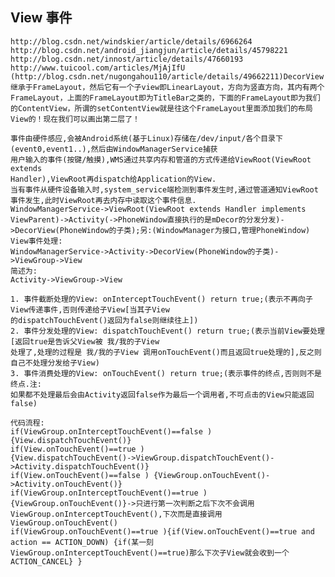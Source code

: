 ## View 事件
    http://blog.csdn.net/windskier/article/details/6966264
    http://blog.csdn.net/android_jiangjun/article/details/45798221
    http://blog.csdn.net/innost/article/details/47660193
    http://www.tuicool.com/articles/MjAjIfU
    (http://blog.csdn.net/nugongahou110/article/details/49662211)DecorView继承于FrameLayout，然后它有一个子view即LinearLayout，方向为竖直方向，其内有两个FrameLayout，上面的FrameLayout即为TitleBar之类的，下面的FrameLayout即为我们的ContentView，所谓的setContentView就是往这个FrameLayout里面添加我们的布局View的！现在我们可以画出第二层了！

    事件由硬件感应,会被Android系统(基于Linux)存储在/dev/input/各个目录下(event0,event1..),然后由WindowManagerService捕获
    用户输入的事件(按键/触摸),WMS通过共享内存和管道的方式传递给ViewRoot(ViewRoot extends
    Handler),ViewRoot再dispatch给Application的View.
    当有事件从硬件设备输入时,system_service端检测到事件发生时,通过管道通知ViewRoot事件发生,此时ViewRoot再去内存中读取这个事件信息.
    WindowManagerService->ViewRoot(ViewRoot extends Handler implements
    ViewParent)->Activity(->PhoneWindow直接执行的是mDecor的分发分发)->DecorView(PhoneWindow的子类);另:(WindowManager为接口,管理PhoneWindow)
    View事件处理:
    WindowManagerService->Activity->DecorView(PhoneWindow的子类)->ViewGroup->View
    简述为:
    Activity->ViewGroup->View

    1. 事件截断处理的View: onInterceptTouchEvent() return true;(表示不再向子View传递事件,否则传递给子View[当其子View
    的dispatchTouchEvent()返回为false则继续往上])
    2. 事件分发处理的View: dispatchTouchEvent() return true;(表示当前View要处理[返回true是告诉父View被 我/我的子View
    处理了,处理的过程是 我/我的子View 调用onTouchEvent()而且返回true处理的],反之则自己不处理分发给子View)
    3. 事件消费处理的View: onTouchEvent() return true;(表示事件的终点,否则则不是终点.注:
    如果都不处理最后会由Activity返回false作为最后一个调用者,不可点击的View只能返回false)

    代码流程:
    if(ViewGroup.onInterceptTouchEvent()==false ) {View.dispatchTouchEvent()}
    if(View.onTouchEvent()==true )
    {View.dispatchTouchEvent()->ViewGroup.dispatchTouchEvent()->Activity.dispatchTouchEvent()}
    if(View.onTouchEvent()==false ) {ViewGroup.onTouchEvent()->Activity.onTouchEvent()}
    if(ViewGroup.onInterceptTouchEvent()==true )
    {ViewGroup.onTouchEvent()}->只进行第一次判断之后下次不会调用ViewGroup.onInterceptTouchEvent(),下次而是直接调用ViewGroup.onTouchEvent()
    if(ViewGroup.onTouchEvent()==true ){if(View.onTouchEvent()==true and action == ACTION_DOWN) {if(某一刻
    ViewGroup.onInterceptTouchEvent()==true)那么下次子View就会收到一个ACTION_CANCEL} }